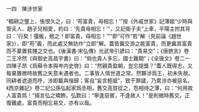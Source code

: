 一四　陳涉世家

“輟耕之壟上，悵恨久之，曰：‘苟富貴，毋相忘！’”按《外戚世家》記薄姬“少時與管夫人、趙子兒相愛，約曰：‘先貴毋相忘！’”，又記衛子夫“上車，平陽主拊其背曰：‘行矣！彊飯，勉之！即富貴，毋相忘！’”“即”可作“若”解（見前論《趙世家》），即“苟”義，而此處又無妨作“立即”解。蓋皆冀交游之能富貴，而更冀其富貴而不棄置貧賤之交也。《後漢書·宋弘傳》光武帝引諺曰：“貴易交”；《唐摭言》卷二王冷然《與御史高昌宇書》曰：“倘也貴人多忘，國士難期”；《全唐文》卷二一四陳子昂《爲蘇令本與岑内史啓》曰：“然親貴盈朝，豈忘提獎？”蓋人既得志，又每棄置微時故舊之失意未遇者也。二事皆人情世道之常。然夥涉爲王，初未失故。同耕者遮道而呼，涉即載與偕歸；客自“妄言輕威”，致干罪譴，乃累涉亦被惡名。《西京雜記》卷二記公孫弘起家爲丞相，舊交高賀從之，怨相待之薄，曰：“何用故人富貴爲！”揚言弘之矯飾，弘歎曰：“寧逢惡賓，不逢故人！”是則微時舊交，正復難處，富貴而相忘易交，亦有以哉。